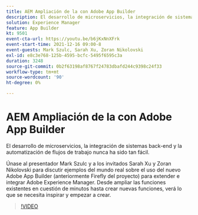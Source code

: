 ```yaml
---
title: AEM Ampliación de la con Adobe App Builder
description: El desarrollo de microservicios, la integración de sistemas back-end y la automatización de flujos de trabajo nunca ha sido tan fácil.
solution: Experience Manager
feature: App Builder
kt: 9501
event-cta-url: https://youtu.be/b6jKxNnXFrk
event-start-time: 2021-12-16 09:00-8
event-guests: Mark Szulc, Sarah Xu, Zoran Nikolovski
exl-id: e8c3e768-125b-4595-bcfc-5495f6595c3a
duration: 3248
source-git-commit: 0b2f63198af8767f24783dbafd244c9398c24f33
workflow-type: tm+mt
source-wordcount: '90'
ht-degree: 0%

---
```


# AEM Ampliación de la con Adobe App Builder

El desarrollo de microservicios, la integración de sistemas back-end y la automatización de flujos de trabajo nunca ha sido tan fácil.

Únase al presentador Mark Szulc y a los invitados Sarah Xu y Zoran Nikolovski para discutir ejemplos del mundo real sobre el uso del nuevo Adobe App Builder (anteriormente Firefly del proyecto) para extender e integrar Adobe Experience Manager.  Desde ampliar las funciones existentes en cuestión de minutos hasta crear nuevas funciones, verá lo que se necesita inspirar y empezar a crear.

>[!VIDEO](https://video.tv.adobe.com/v/339319/?quality=12&learn=on)

